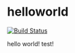 # helloworld

[![Build Status](https://travis-ci.org/yangwei71/helloworld.svg?branch=master)](https://travis-ci.org/yangwei71/helloworld)

hello world!
test!
